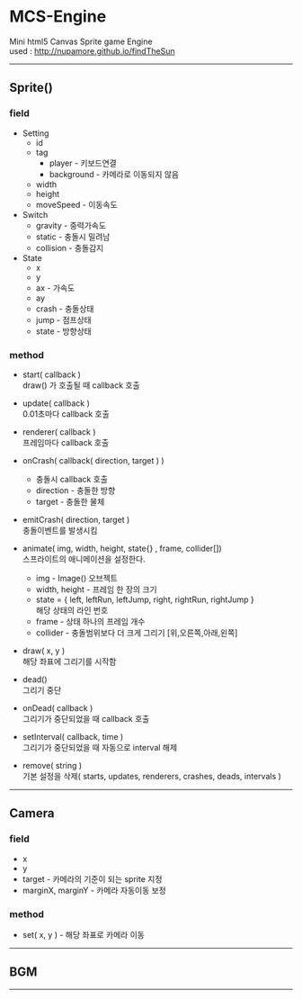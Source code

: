 # MCS-Engine
Mini html5 Canvas Sprite game Engine  
used : http://nupamore.github.io/findTheSun

---
## Sprite()
### field
- Setting
  - id
  - tag  
    - player - 키보드연결  
    - background - 카메라로 이동되지 않음
  - width
  - height
  - moveSpeed - 이동속도
- Switch
  - gravity - 중력가속도
  - static - 충돌시 밀려남
  - collision - 충돌감지
- State
  - x
  - y
  - ax - 가속도
  - ay
  - crash - 충돌상태
  - jump - 점프상태
  - state - 방향상태

### method
- start( callback )  
  draw() 가 호출될 때 callback 호출  

- update( callback )  
  0.01초마다 callback 호출  

- renderer( callback )  
  프레임마다 callback 호출  

- onCrash( callback( direction, target ) )  
  - 충돌시 callback 호출  
  - direction - 충돌한 방향  
  - target - 충돌한 물체


- emitCrash( direction, target )  
  충돌이벤트를 발생시킴  

- animate( img, width, height, state{} , frame, collider[])   
  스프라이트의 애니메이션을 설정한다.  
  - img - Image() 오브젝트
  - width, height - 프레임 한 장의 크기
  - state = { left, leftRun, leftJump, right, rightRun, rightJump }  
    해당 상태의 라인 번호
  - frame - 상태 하나의 프레임 개수
  - collider - 충돌범위보다 더 크게 그리기 [위,오른쪽,아래,왼쪽]


- draw( x, y )  
  해당 좌표에 그리기를 시작함

- dead()  
  그리기 중단

- onDead( callback )  
  그리기가 중단되었을 때 callback 호출

- setInterval( callback, time )  
  그리기가 중단되었을 때 자동으로 interval 해제

- remove( string )  
  기본 설정을 삭제( starts, updates, renderers, crashes, deads, intervals )

---
## Camera
### field
  - x
  - y
  - target - 카메라의 기준이 되는 sprite 지정  
  - marginX, marginY - 카메라 자동이동 보정

### method
  - set( x, y ) - 해당 좌표로 카메라 이동

---

## BGM

---
